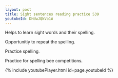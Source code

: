 ```yaml
---
layout: post
title: Sight sentences reading practice 539
youtubeId: DHdwJQkVo1A
---
```

 
 
Helps to learn sight words and their spelling.

Opportunitiy to repeat the spelling. 

Practice spelling. 
 
Practice for spelling bee competitions. 
 
{% include youtubePlayer.html id=page.youtubeId %}
 
 
